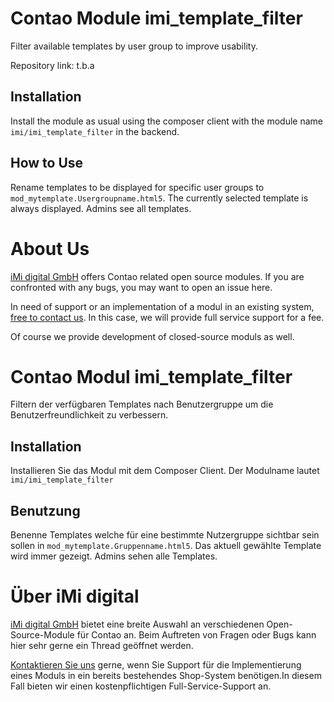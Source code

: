 Contao Module imi_template_filter
====================================

Filter available templates by user group to improve usability.

Repository link: t.b.a

Installation
------------

Install the module as usual using the composer client with the module name `imi/imi_template_filter` in the backend.

How to Use
----------

Rename templates to be displayed for specific user groups to `mod_mytemplate.Usergroupname.html5`.
The currently selected template is always displayed.
Admins see all templates.

About Us
=================

[iMi digital GmbH](http://www.imi.de/) offers Contao related open source modules. If you are confronted with any bugs, you may want to open an issue here.

In need of support or an implementation of a modul in an existing system, [free to contact us](mailto:digital@iMi.de). In this case, we will provide full service support for a fee.

Of course we provide development of closed-source moduls as well.


Contao Modul imi_template_filter
================================

Filtern der verfügbaren Templates nach Benutzergruppe um die Benutzerfreundlichkeit zu verbessern.

Installation
------------

Installieren Sie das Modul mit dem Composer Client. Der Modulname lautet `imi/imi_template_filter`

Benutzung
---------

Benenne Templates welche für eine bestimmte Nutzergruppe sichtbar sein sollen in `mod_mytemplate.Gruppenname.html5`.
Das aktuell gewählte Template wird immer gezeigt.
Admins sehen alle Templates.


Über iMi digital
================

[iMi digital GmbH](http://www.imi.de/) bietet eine breite Auswahl an verschiedenen Open-Source-Module für Contao an. Beim Auftreten von Fragen oder Bugs kann hier sehr gerne ein Thread geöffnet werden.

[Kontaktieren Sie uns](mailto:digital@iMi.de) gerne, wenn Sie Support für die Implementierung eines Moduls in ein bereits bestehendes Shop-System benötigen.In diesem Fall bieten wir einen kostenpflichtigen Full-Service-Support an.
